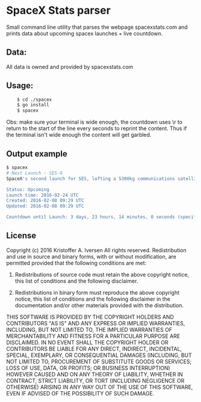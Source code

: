 # SpaceX Stats parser
Small command line utility that parses the webpage spacexstats.com and prints data about upcoming spacex launches + live countdown.

## Data:
All data is owned and provided by spacexstats.com

## Usage:
```bash
    $ cd ./spacex
    $ go install
    $ spacex
```

Obs: make sure your terminal is wide enough, the countdown uses \r to return to the start of the line every seconds to reprint the content. Thus if the terminal isn't wide enough the content will get garbled.

## Output example
```bash
$ spacex
# Next Launch - SES-9
SpaceX's second launch for SES, lofting a 5300kg communications satellite that will provide SES with more coverage over Southeast Asia.

Status: Upcoming
Launch time: 2016-02-24 UTC
Created: 2016-02-08 09:29 UTC
Updated: 2016-02-08 09:29 UTC

Countdown until Launch: 3 days, 23 hours, 14 minutes, 0 seconds (specific time unknown)
```

## License
Copyright (c) 2016 Kristoffer A. Iversen All rights reserved.
Redistribution and use in source and binary forms, with or without modification, are permitted provided that the following conditions are met:

1. Redistributions of source code must retain the above copyright notice, this list of conditions and the following disclaimer.

2. Redistributions in binary form must reproduce the above copyright notice, this list of conditions and the following disclaimer in the documentation and/or other materials provided with the distribution.

THIS SOFTWARE IS PROVIDED BY THE COPYRIGHT HOLDERS AND CONTRIBUTORS "AS IS" AND ANY EXPRESS OR IMPLIED WARRANTIES, INCLUDING, BUT NOT LIMITED TO, THE IMPLIED WARRANTIES OF MERCHANTABILITY AND FITNESS FOR A PARTICULAR PURPOSE ARE DISCLAIMED. IN NO EVENT SHALL THE COPYRIGHT HOLDER OR CONTRIBUTORS BE LIABLE FOR ANY DIRECT, INDIRECT, INCIDENTAL, SPECIAL, EXEMPLARY, OR CONSEQUENTIAL DAMAGES (INCLUDING, BUT NOT LIMITED TO, PROCUREMENT OF SUBSTITUTE GOODS OR SERVICES; LOSS OF USE, DATA, OR PROFITS; OR BUSINESS INTERRUPTION) HOWEVER CAUSED AND ON ANY THEORY OF LIABILITY, WHETHER IN CONTRACT, STRICT LIABILITY, OR TORT (INCLUDING NEGLIGENCE OR OTHERWISE) ARISING IN ANY WAY OUT OF THE USE OF THIS SOFTWARE, EVEN IF ADVISED OF THE POSSIBILITY OF SUCH DAMAGE.
